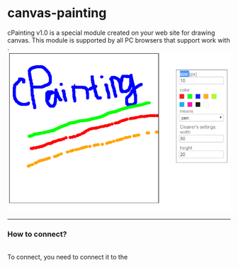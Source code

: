 # canvas-painting 
  cPainting v1.0 is a special module created on your web site for drawing canvas. This module is supported by all PC browsers that support work with <i><canvas></i>.
<img src="2.png" />
<hr color="#cccccc" />
<h3>How to connect?</h3></br>
To connect, you need to connect it to the <i><script></i> tag, create an element <i>&lt;div id ="CanvasDrawerADIO"&gt; &lt;/div&gt;</i> on the page and call the <i>startCreateDesigner()</i> function (see <i>index.html</i>).
Note that this function is called by default after the module is loaded. All the settings that are implemented at the moment, you can find at the beginning of the module - object _settings_.<br>
Attention: the global <i>settings</i> object and the global function <i>startCreateDesigner()</i> are created for module operation. And also the CSS classes: AIDO_inputs and AIDO_labels.<br> 
id:<ul>
 <li>AIDO_inp_means</li>
 <li>AIDO_inp_color</li>
 <li>AIDO_inp_size</li>
 <li>inp_sett_cleaner_width</li>
 <li>inp_sett_cleaner_height</li>
 <li>ADIO_Menu</li>
 </ul>
There are three states for the menu: none (hidden), less (only standard colors) and pro (any colors)
<img src="1.png"/>
The _CanvasDrawerADIO_ element can be found anywhere on the page, no styles are required for it.<br>

If you have any questions or suggestions, please contact ivan-753s@mail.ru .
